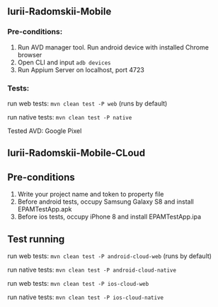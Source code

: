 ## Iurii-Radomskii-Mobile

### **Pre-conditions:**

1. Run AVD manager tool. Run android device with installed Chrome browser
2. Open CLI and input `adb devices`
3. Run Appium Server on localhost, port 4723

### **Tests:**

run web tests: `mvn clean test -P web` (runs by default)

run native tests: `mvn clean test -P native`

Tested AVD: Google Pixel


## Iurii-Radomskii-Mobile-CLoud

## **Pre-conditions**
1. Write your project name and token to property file
2. Before android tests, occupy Samsung Galaxy S8 and install EPAMTestApp.apk
2. Before ios tests, occupy iPhone 8 and install EPAMTestApp.ipa


## **Test running**

run web tests: `mvn clean test -P android-cloud-web` (runs by default)

run native tests: `mvn clean test -P android-cloud-native`

run web tests: `mvn clean test -P ios-cloud-web`

run native tests: `mvn clean test -P ios-cloud-native`

